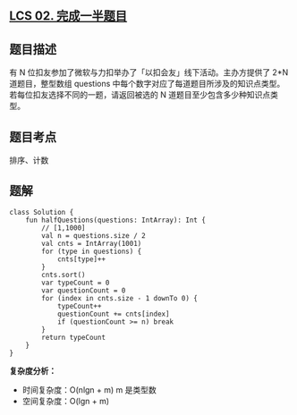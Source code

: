 ## [LCS 02. 完成一半题目](https://leetcode.cn/problems/WqXACV/description/)

## 题目描述

有 N 位扣友参加了微软与力扣举办了「以扣会友」线下活动。主办方提供了 2*N 道题目，整型数组 questions 中每个数字对应了每道题目所涉及的知识点类型。 若每位扣友选择不同的一题，请返回被选的 N 道题目至少包含多少种知识点类型。

## 题目考点

排序、计数

## 题解
 
```
class Solution {
    fun halfQuestions(questions: IntArray): Int {
        // [1,1000]
        val n = questions.size / 2
        val cnts = IntArray(1001)
        for (type in questions) {
            cnts[type]++
        }
        cnts.sort()
        var typeCount = 0
        var questionCount = 0
        for (index in cnts.size - 1 downTo 0) {
            typeCount++
            questionCount += cnts[index]
            if (questionCount >= n) break
        }
        return typeCount
    }
}
```

**复杂度分析：**

- 时间复杂度：O(nlgn + m) m 是类型数
- 空间复杂度：O(lgn + m) 
